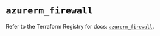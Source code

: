 # `azurerm_firewall`

Refer to the Terraform Registry for docs: [`azurerm_firewall`](https://registry.terraform.io/providers/hashicorp/azurerm/4.38.0/docs/resources/firewall).
